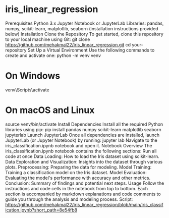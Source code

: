 # iris_linear_regression
Prerequisites
Python 3.x
Jupyter Notebook or JupyterLab
Libraries: pandas, numpy, scikit-learn, matplotlib, seaborn (installation instructions provided below)
Installation
Clone the Repository
To get started, clone this repository to your local machine using Git:
git clone https://github.com/mehakmal22/iris_linear_regression.git
cd your-repository
Set Up a Virtual Environment
Use the following commands to create and activate one:
python -m venv venv
# On Windows
venv\Scripts\activate
# On macOS and Linux
source venv/bin/activate
Install Dependencies
Install all the required Python libraries using pip:
pip install pandas numpy scikit-learn matplotlib seaborn jupyterlab
Launch JupyterLab
Once all dependencies are installed, launch JupyterLab (or Jupyter Notebook) by running:
jupyter lab
Navigate to the iris_classification.ipynb notebook and open it.
Notebook Overview
The iris_classification.ipynb notebook contains the following sections:
Run all code at once
Data Loading: How to load the Iris dataset using scikit-learn.
Data Exploration and Visualization: Insights into the dataset through various plots.
Preprocessing: Preparing the data for modeling.
Model Training: Training a classification model on the Iris dataset.
Model Evaluation: Evaluating the model's performance with accuracy and other metrics.
Conclusion: Summary of findings and potential next steps.
Usage
Follow the instructions and code cells in the notebook from top to bottom. Each section is accompanied by markdown explanations and code comments to guide you through the analysis and modeling process.
Script:
https://github.com/mehakmal22/iris_linear_regression/blob/main/iris_classification.ipynb?short_path=8e54fb8
